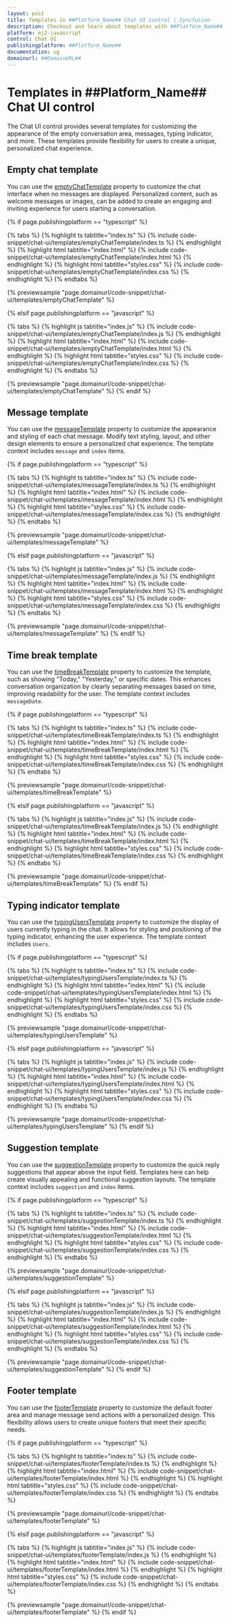 ```yaml
---
layout: post
title: Templates in ##Platform_Name## Chat UI control | Syncfusion
description: Checkout and learn about templates with ##Platform_Name## Chat UI control of Syncfusion Essential JS 2 and more.
platform: ej2-javascript
control: Chat UI
publishingplatform: ##Platform_Name##
documentation: ug
domainurl: ##DomainURL##
---
```


# Templates in ##Platform_Name## Chat UI control

The Chat UI control provides several templates for customizing the appearance of the empty conversation area, messages, typing indicator, and more. These templates provide flexibility for users to create a unique, personalized chat experience.

## Empty chat template

You can use the [emptyChatTemplate](../api/chat-ui#emptychattemplate) property to customize the chat interface when no messages are displayed. Personalized content, such as welcome messages or images, can be added to create an engaging and inviting experience for users starting a conversation.

{% if page.publishingplatform == "typescript" %}

{% tabs %}
{% highlight ts tabtitle="index.ts" %}
{% include code-snippet/chat-ui/templates/emptyChatTemplate/index.ts %}
{% endhighlight %}
{% highlight html tabtitle="index.html" %}
{% include code-snippet/chat-ui/templates/emptyChatTemplate/index.html %}
{% endhighlight %}
{% highlight html tabtitle="styles.css" %}
{% include code-snippet/chat-ui/templates/emptyChatTemplate/index.css %}
{% endhighlight %}
{% endtabs %}
        
{% previewsample "page.domainurl/code-snippet/chat-ui/templates/emptyChatTemplate" %}

{% elsif page.publishingplatform == "javascript" %}

{% tabs %}
{% highlight js tabtitle="index.js" %}
{% include code-snippet/chat-ui/templates/emptyChatTemplate/index.js %}
{% endhighlight %}
{% highlight html tabtitle="index.html" %}
{% include code-snippet/chat-ui/templates/emptyChatTemplate/index.html %}
{% endhighlight %}
{% highlight html tabtitle="styles.css" %}
{% include code-snippet/chat-ui/templates/emptyChatTemplate/index.css %}
{% endhighlight %}
{% endtabs %}

{% previewsample "page.domainurl/code-snippet/chat-ui/templates/emptyChatTemplate" %}
{% endif %}

## Message template

You can use the [messageTemplate](../api/chat-ui#messagetemplate) property to customize the appearance and styling of each chat message. Modify text styling, layout, and other design elements to ensure a personalized chat experience. The template context includes `message` and `index` items.

{% if page.publishingplatform == "typescript" %}

{% tabs %}
{% highlight ts tabtitle="index.ts" %}
{% include code-snippet/chat-ui/templates/messageTemplate/index.ts %}
{% endhighlight %}
{% highlight html tabtitle="index.html" %}
{% include code-snippet/chat-ui/templates/messageTemplate/index.html %}
{% endhighlight %}
{% highlight html tabtitle="styles.css" %}
{% include code-snippet/chat-ui/templates/messageTemplate/index.css %}
{% endhighlight %}
{% endtabs %}
        
{% previewsample "page.domainurl/code-snippet/chat-ui/templates/messageTemplate" %}

{% elsif page.publishingplatform == "javascript" %}

{% tabs %}
{% highlight js tabtitle="index.js" %}
{% include code-snippet/chat-ui/templates/messageTemplate/index.js %}
{% endhighlight %}
{% highlight html tabtitle="index.html" %}
{% include code-snippet/chat-ui/templates/messageTemplate/index.html %}
{% endhighlight %}
{% highlight html tabtitle="styles.css" %}
{% include code-snippet/chat-ui/templates/messageTemplate/index.css %}
{% endhighlight %}
{% endtabs %}

{% previewsample "page.domainurl/code-snippet/chat-ui/templates/messageTemplate" %}
{% endif %}

## Time break template

You can use the [timeBreakTemplate](../api/chat-ui#timebreaktemplate) property to customize the template, such as showing "Today," "Yesterday," or specific dates. This enhances conversation organization by clearly separating messages based on time, improving readability for the user. The template context includes `messageDate`.

{% if page.publishingplatform == "typescript" %}

{% tabs %}
{% highlight ts tabtitle="index.ts" %}
{% include code-snippet/chat-ui/templates/timeBreakTemplate/index.ts %}
{% endhighlight %}
{% highlight html tabtitle="index.html" %}
{% include code-snippet/chat-ui/templates/timeBreakTemplate/index.html %}
{% endhighlight %}
{% highlight html tabtitle="styles.css" %}
{% include code-snippet/chat-ui/templates/timeBreakTemplate/index.css %}
{% endhighlight %}
{% endtabs %}
        
{% previewsample "page.domainurl/code-snippet/chat-ui/templates/timeBreakTemplate" %}

{% elsif page.publishingplatform == "javascript" %}

{% tabs %}
{% highlight js tabtitle="index.js" %}
{% include code-snippet/chat-ui/templates/timeBreakTemplate/index.js %}
{% endhighlight %}
{% highlight html tabtitle="index.html" %}
{% include code-snippet/chat-ui/templates/timeBreakTemplate/index.html %}
{% endhighlight %}
{% highlight html tabtitle="styles.css" %}
{% include code-snippet/chat-ui/templates/timeBreakTemplate/index.css %}
{% endhighlight %}
{% endtabs %}

{% previewsample "page.domainurl/code-snippet/chat-ui/templates/timeBreakTemplate" %}
{% endif %}

## Typing indicator template

You can use the [typingUsersTemplate](../api/chat-ui#typinguserstemplate) property to customize the display of users currently typing in the chat. It allows for styling and positioning of the typing indicator, enhancing the user experience. The template context includes `Users`.

{% if page.publishingplatform == "typescript" %}

{% tabs %}
{% highlight ts tabtitle="index.ts" %}
{% include code-snippet/chat-ui/templates/typingUsersTemplate/index.ts %}
{% endhighlight %}
{% highlight html tabtitle="index.html" %}
{% include code-snippet/chat-ui/templates/typingUsersTemplate/index.html %}
{% endhighlight %}
{% highlight html tabtitle="styles.css" %}
{% include code-snippet/chat-ui/templates/typingUsersTemplate/index.css %}
{% endhighlight %}
{% endtabs %}
        
{% previewsample "page.domainurl/code-snippet/chat-ui/templates/typingUsersTemplate" %}

{% elsif page.publishingplatform == "javascript" %}

{% tabs %}
{% highlight js tabtitle="index.js" %}
{% include code-snippet/chat-ui/templates/typingUsersTemplate/index.js %}
{% endhighlight %}
{% highlight html tabtitle="index.html" %}
{% include code-snippet/chat-ui/templates/typingUsersTemplate/index.html %}
{% endhighlight %}
{% highlight html tabtitle="styles.css" %}
{% include code-snippet/chat-ui/templates/typingUsersTemplate/index.css %}
{% endhighlight %}
{% endtabs %}

{% previewsample "page.domainurl/code-snippet/chat-ui/templates/typingUsersTemplate" %}
{% endif %}

## Suggestion template

You can use the [suggestionTemplate](../api/chat-ui#suggestiontemplate) property to customize the quick reply suggestions that appear above the input field. Templates here can help create visually appealing and functional suggestion layouts. The template context includes `suggestion` and `index` items.

{% if page.publishingplatform == "typescript" %}

{% tabs %}
{% highlight ts tabtitle="index.ts" %}
{% include code-snippet/chat-ui/templates/suggestionTemplate/index.ts %}
{% endhighlight %}
{% highlight html tabtitle="index.html" %}
{% include code-snippet/chat-ui/templates/suggestionTemplate/index.html %}
{% endhighlight %}
{% highlight html tabtitle="styles.css" %}
{% include code-snippet/chat-ui/templates/suggestionTemplate/index.css %}
{% endhighlight %}
{% endtabs %}
        
{% previewsample "page.domainurl/code-snippet/chat-ui/templates/suggestionTemplate" %}

{% elsif page.publishingplatform == "javascript" %}

{% tabs %}
{% highlight js tabtitle="index.js" %}
{% include code-snippet/chat-ui/templates/suggestionTemplate/index.js %}
{% endhighlight %}
{% highlight html tabtitle="index.html" %}
{% include code-snippet/chat-ui/templates/suggestionTemplate/index.html %}
{% endhighlight %}
{% highlight html tabtitle="styles.css" %}
{% include code-snippet/chat-ui/templates/suggestionTemplate/index.css %}
{% endhighlight %}
{% endtabs %}

{% previewsample "page.domainurl/code-snippet/chat-ui/templates/suggestionTemplate" %}
{% endif %}

## Footer template 

You can use the [footerTemplate](../api/chat-ui#footertemplate) property to customize the default footer area and manage message send actions with a personalized design. This flexibility allows users to create unique footers that meet their specific needs.

{% if page.publishingplatform == "typescript" %}

{% tabs %}
{% highlight ts tabtitle="index.ts" %}
{% include code-snippet/chat-ui/templates/footerTemplate/index.ts %}
{% endhighlight %}
{% highlight html tabtitle="index.html" %}
{% include code-snippet/chat-ui/templates/footerTemplate/index.html %}
{% endhighlight %}
{% highlight html tabtitle="styles.css" %}
{% include code-snippet/chat-ui/templates/footerTemplate/index.css %}
{% endhighlight %}
{% endtabs %}
        
{% previewsample "page.domainurl/code-snippet/chat-ui/templates/footerTemplate" %}

{% elsif page.publishingplatform == "javascript" %}

{% tabs %}
{% highlight js tabtitle="index.js" %}
{% include code-snippet/chat-ui/templates/footerTemplate/index.js %}
{% endhighlight %}
{% highlight html tabtitle="index.html" %}
{% include code-snippet/chat-ui/templates/footerTemplate/index.html %}
{% endhighlight %}
{% highlight html tabtitle="styles.css" %}
{% include code-snippet/chat-ui/templates/footerTemplate/index.css %}
{% endhighlight %}
{% endtabs %}

{% previewsample "page.domainurl/code-snippet/chat-ui/templates/footerTemplate" %}
{% endif %}
